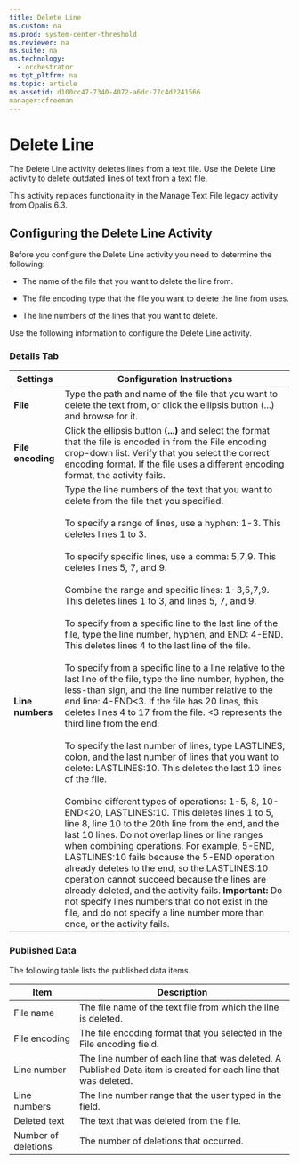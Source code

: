```yaml
---
title: Delete Line
ms.custom: na
ms.prod: system-center-threshold
ms.reviewer: na
ms.suite: na
ms.technology: 
  - orchestrator
ms.tgt_pltfrm: na
ms.topic: article
ms.assetid: d100cc47-7340-4072-a6dc-77c4d2241566
manager:cfreeman
---
```

# Delete Line
The Delete Line activity deletes lines from a text file.  Use the Delete Line activity to delete outdated lines of text from a text file.  
  
This activity replaces functionality in the Manage Text File legacy activity from Opalis 6.3.  
  
## Configuring the Delete Line Activity  
Before you configure the Delete Line activity you need to determine the following:  
  
-   The name of the file that you want to delete the line from.  
  
-   The file encoding type that the file you want to delete the line from uses.  
  
-   The line numbers of the lines that you want to delete.  
  
Use the following information to configure the Delete Line activity.  
  
### Details Tab  
  
|Settings|Configuration Instructions|  
|------------|------------------------------|  
|**File**|Type the path and name of the file that you want to delete the text from, or click the ellipsis button \(...\) and browse for it.|  
|**File encoding**|Click the ellipsis button **\(...\)** and select the format that the file is encoded in from the File encoding drop\-down list. Verify that you select the correct encoding format. If the file uses a different encoding format, the activity fails.|  
|**Line numbers**|Type the line numbers of the text that you want to delete from the file that you specified.<br /><br />To specify a range of lines, use a hyphen: 1\-3. This deletes lines 1 to 3.<br /><br />To specify specific lines, use a comma: 5,7,9. This deletes lines 5, 7, and 9.<br /><br />Combine the range and specific lines: 1\-3,5,7,9. This deletes lines 1 to 3, and lines 5, 7, and 9.<br /><br />To specify from a specific line to the last line of the file, type the line number, hyphen, and END: 4\-END. This deletes lines 4 to the last line of the file.<br /><br />To specify from a specific line to a line relative to the last line of the file, type the line number, hyphen, the less\-than sign, and the line number relative to the end line: 4\-END<3. If the file has 20 lines, this deletes lines 4 to 17 from the file. <3 represents the third line from the end.<br /><br />To specify the last number of lines, type LASTLINES, colon, and the last number of lines that you want to delete: LASTLINES:10. This deletes the last 10 lines of the file.<br /><br />Combine different types of operations: 1\-5, 8, 10\-END<20, LASTLINES:10. This deletes lines 1 to 5, line 8, line 10 to the 20th line from the end, and the last 10 lines. Do not overlap lines or line ranges when combining operations. For example, 5\-END, LASTLINES:10 fails because the 5\-END operation already deletes to the end, so the LASTLINES:10 operation cannot succeed because the lines are already deleted, and the activity fails. **Important:** Do not specify lines numbers that do not exist in the file, and do not specify a line number more than once, or the activity fails.|  
  
### Published Data  
The following table lists the published data items.  
  
|Item|Description|  
|--------|---------------|  
|File name|The file name of the text file from which the line is deleted.|  
|File encoding|The file encoding format that you selected in the File encoding field.|  
|Line number|The line number of each line that was deleted. A Published Data item is created for each line that was deleted.|  
|Line numbers|The line number range that the user typed in the field.|  
|Deleted text|The text that was deleted from the file.|  
|Number of deletions|The number of deletions that occurred.|  
  
